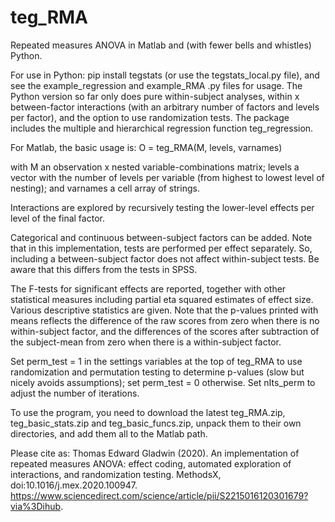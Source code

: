 # teg_RMA

Repeated measures ANOVA in Matlab and (with fewer bells and whistles) Python.

For use in Python: pip install tegstats (or use the tegstats_local.py file), and see the example_regression and example_RMA .py files for usage. The Python version so far only does pure within-subject analyses, within x between-factor interactions (with an arbitrary number of factors and levels per factor), and the option to use randomization tests. The package includes the multiple and hierarchical regression function teg_regression.

For Matlab, the basic usage is: O = teg_RMA(M, levels, varnames)

with M an observation x nested variable-combinations matrix; levels a vector with the number of levels per variable (from highest to lowest level of nesting); and varnames a cell array of strings.

Interactions are explored by recursively testing the lower-level effects per level of the final factor.

Categorical and continuous between-subject factors can be added. Note that in this implementation, tests are performed per effect separately. So, including a between-subject factor does not affect within-subject tests. Be aware that this differs from the tests in SPSS.

The F-tests for significant effects are reported, together with other statistical measures including partial eta squared estimates of effect size. Various descriptive statistics are given. Note that the p-values printed with means reflects the difference of the raw scores from zero when there is no within-subject factor, and the differences of the scores after subtraction of the subject-mean from zero when there is a within-subject factor.

Set perm_test = 1 in the settings variables at the top of teg_RMA to use randomization and permutation testing to determine p-values (slow but nicely avoids assumptions); set perm_test = 0 otherwise. Set nIts_perm to adjust the number of iterations. 

To use the program, you need to download the latest teg_RMA.zip, teg_basic_stats.zip and teg_basic_funcs.zip, unpack them to their own directories, and add them all to the Matlab path.

Please cite as:
Thomas Edward Gladwin (2020). An implementation of repeated measures ANOVA: effect coding, automated exploration of interactions, and randomization testing. MethodsX, doi:10.1016/j.mex.2020.100947. https://www.sciencedirect.com/science/article/pii/S2215016120301679?via%3Dihub.
